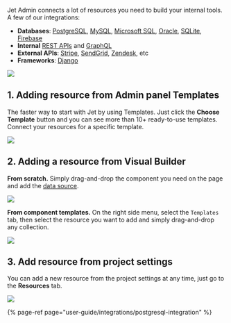 Jet Admin connects a lot of resources you need to build your internal tools. A few of our integrations:

* **Databases**: [PostgreSQL](user-guide/integrations/postgresql-integration), [MySQL](user-guide/integrations/postgresql-integration), [Microsoft SQL](user-guide/integrations/postgresql-integration), [Oracle](user-guide/integrations/postgresql-integration), [SQLite](user-guide/integrations/postgresql-integration), [Firebase](user-guide/integrations/firebase-firestore)
* **Internal** [REST APIs](user-guide/integrations/rest-api) and [GraphQL](user-guide/integrations/graphql)
* **External APIs**: [Stripe](user-guide/integrations/stripe), [SendGrid](user-guide/integrations/sendgrid), [Zendesk](user-guide/integrations/zendesk), etc
* **Frameworks**: [Django](user-guide/integrations/django-framework-package)

![](https://gblobscdn.gitbook.com/assets%2F-LQ08RFAKZvFADEiXKFy%2F-MEASxXXVfhOU3ycHqWC%2F-MEATLShxOiuEtiNY76U%2Fimage.png?alt=media&token=17ffcc96-d302-4d4f-b3c1-affe025e5bca)

## 1. Adding resource from Admin panel Templates

The faster way to start with Jet by using Templates. Just click the **Choose Template** button and you can see more than 10+ ready-to-use templates. Connect your resources for a specific template.

![](https://gblobscdn.gitbook.com/assets%2F-LQ08RFAKZvFADEiXKFy%2F-MEARDHAf5fZF9PFdDjC%2F-MEARpD-9hQD3Vs-B08w%2FGIF.gif?alt=media&token=6e9a0648-8622-4321-a707-22161ce68018)

## 2. Adding a resource from Visual Builder

**From scratch.** Simply drag-and-drop the component you need on the page and add the [data source](user-guide/data).

![](https://gblobscdn.gitbook.com/assets%2F-LQ08RFAKZvFADEiXKFy%2F-MGN3pskgjpjsxM_GmF2%2F-MGN5MBsgHj_zyNxrU3s%2FGIF29.gif?alt=media&token=741a9f27-d162-499b-adb5-76f618e3aedb)

**From component templates.** On the right side menu, select the `Templates` tab, then select the resource you want to add and simply drag-and-drop any collection.

![](https://gblobscdn.gitbook.com/assets%2F-LQ08RFAKZvFADEiXKFy%2F-MGN3pskgjpjsxM_GmF2%2F-MGN87qa7FyzcERHmMr7%2FGIF30.gif?alt=media&token=ce685c20-3ccc-47dd-b309-8ccbfd7d85db)

## 3. Add resource from project settings

You can add a new resource from the project settings at any time, just go to the **Resources** tab.

![](https://gblobscdn.gitbook.com/assets%2F-LQ08RFAKZvFADEiXKFy%2F-MEARDHAf5fZF9PFdDjC%2F-MEASjaz5W0qyRc0QVng%2FGIF.gif?alt=media&token=47627b18-6b44-4109-b6c2-17210aef0f83)

{% page-ref page="user-guide/integrations/postgresql-integration" %}

